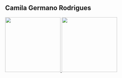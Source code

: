 ## Camila Germano Rodrigues

<div>
    <a href="https://github.com/rafaballerini">
        <img height="180em" src="https://github-readme-stats.vercel.app/api?username=camilarodriguess&show_icons=true&theme=dracula&include_all_commits=true&count_private=true"/>
        <img height="180em" src="https://github-readme-stats.vercel.app/api/top-langs/?username=camilarodriguess&layout=compact&langs_count=16&theme=dracula"/>
    </a>
</div>
